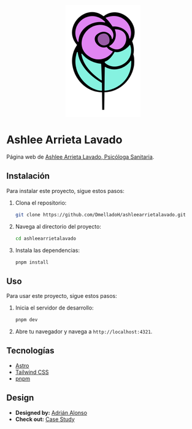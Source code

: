 <p align="center">
  <img src="logo-readme.png" alt="Ashlee Arrieta Lavado">
</p>

# Ashlee Arrieta Lavado

Página web de [Ashlee Arrieta Lavado, Psicóloga Sanitaria](https://www.ashleearrietalavado.com).

## Instalación

Para instalar este proyecto, sigue estos pasos:

1. Clona el repositorio:
   ```sh
   git clone https://github.com/DmelladoH/ashleearrietalavado.git
   ```
2. Navega al directorio del proyecto:
   ```sh
   cd ashleearrietalavado
   ```
3. Instala las dependencias:
   ```sh
   pnpm install
   ```

## Uso

Para usar este proyecto, sigue estos pasos:

1. Inicia el servidor de desarrollo:
   ```sh
   pnpm dev
   ```
2. Abre tu navegador y navega a `http://localhost:4321`.

## Tecnologías

- [Astro](https://astro.build/)
- [Tailwind CSS](https://tailwindcss.com/)
- [pnpm](https://pnpm.io/)

## Design

- **Designed by:** [Adrián Alonso](https://www.linkedin.com/in/adrian-alonso-design/)
- **Check out:** [Case Study](https://adriandesign.simple.ink/ashlee-arrieta-lavado-1a41442581bf80ba86bee7b2da3f4331)
